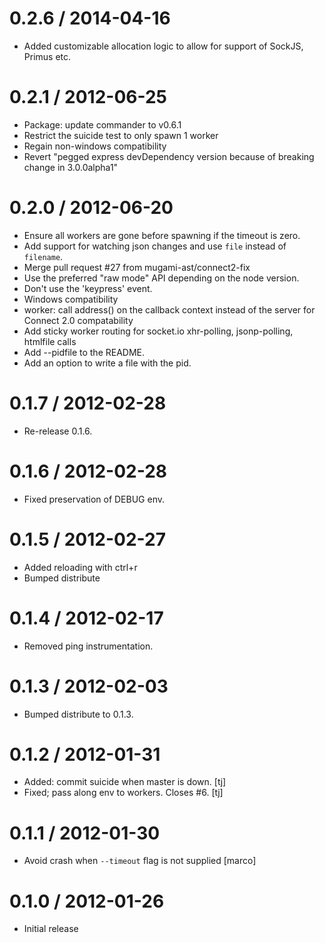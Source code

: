 0.2.6 / 2014-04-16
==================

  * Added customizable allocation logic to allow for support of SockJS, Primus etc.

0.2.1 / 2012-06-25
==================

  * Package: update commander to v0.6.1
  * Restrict the suicide test to only spawn 1 worker
  * Regain non-windows compatibility
  * Revert "pegged express devDependency version because of breaking change in 3.0.0alpha1"

0.2.0 / 2012-06-20
==================

  * Ensure all workers are gone before spawning if the timeout is zero.
  * Add support for watching json changes and use `file` instead of `filename`.
  * Merge pull request #27 from mugami-ast/connect2-fix
  * Use the preferred "raw mode" API depending on the node version.
  * Don't use the 'keypress' event.
  * Windows compatibility
  * worker: call address() on the callback context instead of the server for Connect 2.0 compatability
  * Add sticky worker routing for socket.io xhr-polling, jsonp-polling, htmlfile calls
  * Add --pidfile to the README.
  * Add an option to write a file with the pid.

0.1.7 / 2012-02-28
==================

  * Re-release 0.1.6.

0.1.6 / 2012-02-28
==================

  * Fixed preservation of DEBUG env.

0.1.5 / 2012-02-27
==================

  * Added reloading with ctrl+r
  * Bumped distribute

0.1.4 / 2012-02-17
==================

  * Removed ping instrumentation.

0.1.3 / 2012-02-03
==================

  * Bumped distribute to 0.1.3.

0.1.2 / 2012-01-31
==================

  * Added: commit suicide when master is down. [tj]
  * Fixed; pass along env to workers. Closes #6. [tj]

0.1.1 / 2012-01-30
==================

  * Avoid crash when `--timeout` flag is not supplied [marco]

0.1.0 / 2012-01-26
==================

  * Initial release
